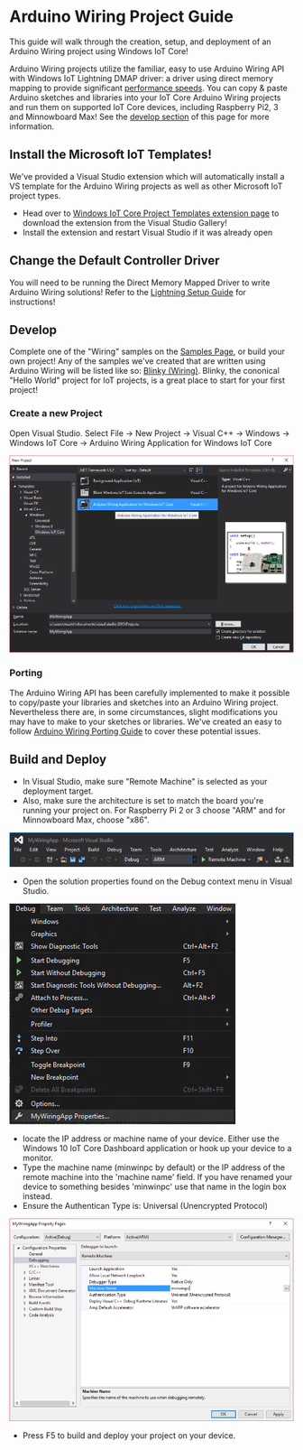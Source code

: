 # Arduino Wiring Project Guide

This guide will walk through the creation, setup, and deployment of an Arduino Wiring project using Windows IoT Core!

Arduino Wiring projects utilize the familiar, easy to use Arduino Wiring API with Windows IoT Lightning DMAP driver: a driver using direct memory mapping to provide significant [performance speeds]({{site.baseurl}}/{{page.lang}}/Docs/LightningPerformance). You can copy & paste Arduino sketches and libraries into your IoT Core Arduino Wiring projects and run them on supported IoT Core devices, including Raspberry Pi2, 3 and Minnowboard Max! See the <a href="#develop">develop section</a> of this page for more information.

## Install the Microsoft IoT Templates!

We've provided a Visual Studio extension which will automatically install a VS template for the Arduino Wiring projects as well as other Microsoft IoT project types. 

- Head over to [Windows IoT Core Project Templates extension page](https://go.microsoft.com/fwlink/?linkid=847472) to download the extension from the Visual Studio Gallery!
- Install the extension and restart Visual Studio if it was already open

## Change the Default Controller Driver

You will need to be running the Direct Memory Mapped Driver to write Arduino Wiring solutions! Refer to the [Lightning Setup Guide](LightningSetup.md) for instructions!

<a name="develop"></a>

## Develop
Complete one of the "Wiring" samples on the [Samples Page](https://developer.microsoft.com/en-us/windows/iot/sampless), or build your own project! Any of the samples we've created that are written using Arduino Wiring will be listed like so: [Blinky (Wiring)]({{site.baseurl}}/{{page.lang}}/Samples/helloblinkybackgroundwiring). Blinky, the cononical "Hello World" project for IoT projects, is a great place to start for your first project!

### Create a new Project
Open Visual Studio. Select File -> New Project -> Visual C++ -> Windows -> Windows IoT Core -> Arduino Wiring Application for Windows IoT Core

![App Create](../media/ArduinoWiring/appcreate.png)

### Porting

The Arduino Wiring API has been carefully implemented to make it possible to copy/paste your libraries and sketches into an Arduino Wiring project. Nevertheless there are, in some circumstances, slight modifications you may have to make to your sketches or libraries. We've created an easy to follow [Arduino Wiring Porting Guide]({{site.baseurl}}/{{page.lang}}/Docs/ArduinoWiringPortingGuide) to cover these potential issues.

## Build and Deploy

- In Visual Studio, make sure "Remote Machine" is selected as your deployment target.
- Also, make sure the  architecture is set to match the board you're running your project on. For Raspberry Pi 2 or 3 choose "ARM" and for Minnowboard Max, choose "x86".

![Remote Machine](../media/ArduinoWiring/wiringapp_remotemachine.png)

- Open the solution properties found on the Debug context menu in Visual Studio.

![Solution Properties](../media/ArduinoWiring/wiringapp_properties.png)

- locate the IP address or machine name of your device. Either use the Windows 10 IoT Core Dashboard application or hook up your device to a monitor.
- Type the machine name (minwinpc by default) or the IP address of the remote machine into the 'machine name' field. If you have renamed your device to something besides 'minwinpc' use that name in the login box instead.
- Ensure the Authentican Type is: Universal (Unencrypted Protocol)

![Solution Properties](../media/ArduinoWiring/wiringapp_properties2.png)

- Press F5 to build and deploy your project on your device.
